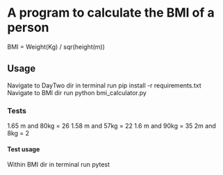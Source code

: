 # A program to calculate the BMI of a person #

BMI = Weight(Kg) / sqr(height(m))

## Usage ##

Navigate to DayTwo dir in terminal
run pip install -r requirements.txt
Navigate to BMI dir
run python bmi_calculator.py

### Tests ###

1.65 m  and 80kg = 26
1.58 m and 57kg = 22
1.6 m and 90kg = 35
2m and 8kg =  2

#### Test usage ####

Within BMI dir in terminal
run pytest
